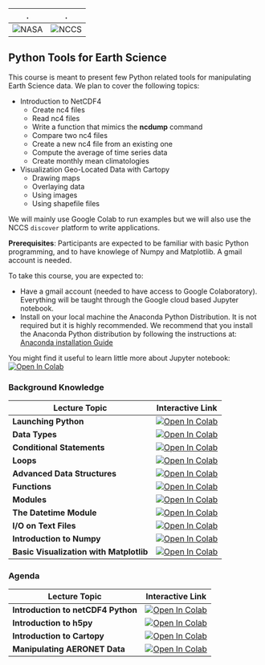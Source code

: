 | . | . |
| - | - |
| ![NASA](http://www.nasa.gov/sites/all/themes/custom/nasatwo/images/nasa-logo.svg) | ![NCCS](https://www.nccs.nasa.gov/sites/default/files/NCCS_Logo_0.png) |

## Python Tools for Earth Science

This course is meant to present few Python related tools for manipulating
Earth Science data. We plan to cover the following topics:

- Introduction to NetCDF4
    - Create nc4 files
    - Read nc4 files
    - Write a function that mimics the **ncdump** command
    - Compare two nc4 files
    - Create a new nc4 file from an existing one
    - Compute the average of time series data
    - Create monthly mean climatologies
- Visualization Geo-Located Data with Cartopy
    - Drawing maps
    - Overlaying data
    - Using images
    - Using shapefile files
    
We will mainly use Google Colab to run examples but we will also use the NCCS `discover`
platform to write applications.

**Prerequisites**: Participants are expected to be familiar with basic Python programming, and to have knowlege of Numpy and Matplotlib. A gmail account is needed.

To take this course, you are expected to:

- Have a gmail account (needed to have access to Google Colaboratory). Everything will be taught through the Google cloud based Jupyter notebook.
- Install on your local machine the Anaconda Python Distribution. It is not required but it is highly recommended.
 We recommend that you install the Anaconda Python distribution by following the instructions at: [Anaconda installation Guide](https://docs.continuum.io/anaconda/install/)

You might find it useful to learn little more about Jupyter notebook: 
 [![Open In Colab](https://colab.research.google.com/assets/colab-badge.svg)](https://colab.research.google.com/github/astg606/py_materials/blob/master/jupyter_notebook/jupyter_notebook_introduction.ipynb)

### Background Knowledge


| Lecture Topic | Interactive Link |
|---------------|------------------|
| **Launching Python** | [![Open In Colab](https://colab.research.google.com/assets/colab-badge.svg)](https://colab.research.google.com/github/astg606/py_materials/blob/master/welcome/introduction_python.ipynb) |
| **Data Types**  | [![Open In Colab](https://colab.research.google.com/assets/colab-badge.svg)](https://colab.research.google.com/github/astg606/py_materials/blob/master/data_types/python_data_types.ipynb) |
| **Conditional Statements**  | [![Open In Colab](https://colab.research.google.com/assets/colab-badge.svg)](https://colab.research.google.com/github/astg606/py_materials/blob/master/conditional_logic/introduction_conditionals.ipynb) |
| **Loops** | [![Open In Colab](https://colab.research.google.com/assets/colab-badge.svg)](https://colab.research.google.com/github/astg606/py_materials/blob/master/loops/introduction_loops.ipynb) | 
| **Advanced Data Structures** | [![Open In Colab](https://colab.research.google.com/assets/colab-badge.svg)](https://colab.research.google.com/github/astg606/py_materials/blob/master/data_types/python_data_structures.ipynb) | 
| **Functions** | [![Open In Colab](https://colab.research.google.com/assets/colab-badge.svg)](https://colab.research.google.com/github/astg606/py_materials/blob/master/functions_modules/introduction_functions.ipynb) | 
| **Modules** | [![Open In Colab](https://colab.research.google.com/assets/colab-badge.svg)](https://colab.research.google.com/github/astg606/py_materials/blob/master/functions_modules/introduction_modules.ipynb) | 
| **The Datetime Module** | [![Open In Colab](https://colab.research.google.com/assets/colab-badge.svg)](https://colab.research.google.com/github/astg606/py_materials/blob/master/datetime/introduction_datetime.ipynb) | 
| **I/O on Text Files** | [![Open In Colab](https://colab.research.google.com/assets/colab-badge.svg)](https://colab.research.google.com/github/astg606/py_materials/blob/master/input_output/introduction_io_text_files.ipynb) | 
| **Introduction to Numpy** | [![Open In Colab](https://colab.research.google.com/assets/colab-badge.svg)](https://colab.research.google.com/github/astg606/py_materials/blob/master/numpy/introduction_numpy.ipynb) |
| **Basic Visualization with Matplotlib** | [![Open In Colab](https://colab.research.google.com/assets/colab-badge.svg)](https://colab.research.google.com/github/astg606/py_materials/blob/master/visualization/introduction_matplotlib.ipynb) |


<!---
| **Feedback Session** |  <a href="https://www.surveymonkey.com/r/223CBKZ"> Evaluation Survey </a> | |
--->

### Agenda

| Lecture Topic | Interactive Link |
|---|---|
| **Introduction to netCDF4 Python** | [![Open In Colab](https://colab.research.google.com/assets/colab-badge.svg)](https://colab.research.google.com/github/astg606/py_materials/blob/master/science_data_format/introduction_netcdf4.ipynb) |
| **Introduction to h5py** | [![Open In Colab](https://colab.research.google.com/assets/colab-badge.svg)](https://colab.research.google.com/github/astg606/py_materials/blob/master/science_data_format/introduction_h5py.ipynb) |
| **Introduction to Cartopy** | [![Open In Colab](https://colab.research.google.com/assets/colab-badge.svg)](https://colab.research.google.com/github/astg606/py_materials/blob/master/visualization/introduction_cartopy.ipynb) |
| **Manipulating AERONET Data** | [![Open In Colab](https://colab.research.google.com/assets/colab-badge.svg)](https://colab.research.google.com/github/astg606/py_materials/blob/master/aeronet/read_aeronet_file.ipynb) |
